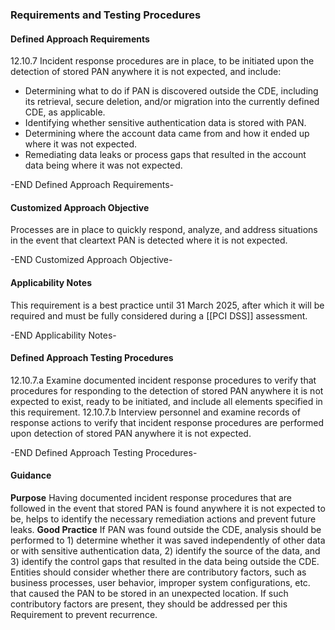 ### Requirements and Testing Procedures

#### Defined Approach Requirements
12.10.7 Incident response procedures are in place, to be initiated upon the detection of stored PAN anywhere it is not expected, and include:
- Determining what to do if PAN is discovered outside the CDE, including its retrieval, secure deletion, and/or migration into the currently defined CDE, as applicable.
- Identifying whether sensitive authentication data is stored with PAN.
- Determining where the account data came from and how it ended up where it was not expected.
- Remediating data leaks or process gaps that resulted in the account data being where it was not expected.

-END Defined Approach Requirements- 
#### Customized Approach Objective
Processes are in place to quickly respond, analyze, and address situations in the event that cleartext PAN is detected where it is not expected.

-END Customized Approach Objective- 
#### Applicability Notes
This requirement is a best practice until 31 March 2025, after which it will be required and must be fully considered during a [[PCI DSS]] assessment.

-END Applicability Notes- 
#### Defined Approach Testing Procedures
12.10.7.a Examine documented incident response procedures to verify that procedures for responding to the detection of stored PAN anywhere it is not expected to exist, ready to be initiated, and include all elements specified in this requirement.
12.10.7.b Interview personnel and examine records of response actions to verify that incident response procedures are performed upon detection of stored PAN anywhere it is not expected.

-END Defined Approach Testing Procedures- 
#### Guidance
**Purpose**
Having documented incident response procedures that are followed in the event that stored PAN is found anywhere it is not expected to be, helps to identify the necessary remediation actions and prevent future leaks.
**Good Practice**
If PAN was found outside the CDE, analysis should be performed to 1) determine whether it was saved independently of other data or with sensitive authentication data, 2) identify the source of the data, and 3) identify the control gaps that resulted in the data being outside the CDE.
Entities should consider whether there are contributory factors, such as business processes, user behavior, improper system configurations, etc. that caused the PAN to be stored in an unexpected location. If such contributory factors are present, they should be addressed per this Requirement to prevent recurrence.
